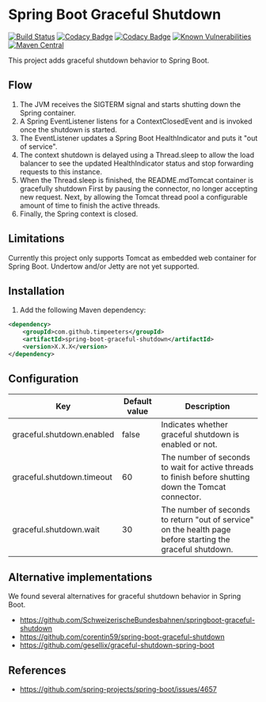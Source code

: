 Spring Boot Graceful Shutdown
=============================

[![Build Status](https://api.travis-ci.org/timpeeters/spring-boot-graceful-shutdown.svg?branch=master)](https://www.travis-ci.org/timpeeters/spring-boot-graceful-shutdown)
[![Codacy Badge](https://api.codacy.com/project/badge/Grade/c7e77bfc98a64687aa6a87b1619fb06a)](https://www.codacy.com/app/timpeeters/spring-boot-graceful-shutdown?utm_source=github.com&amp;utm_medium=referral&amp;utm_content=timpeeters/spring-boot-graceful-shutdown&amp;utm_campaign=Badge_Grade)
[![Codacy Badge](https://api.codacy.com/project/badge/Coverage/c7e77bfc98a64687aa6a87b1619fb06a)](https://www.codacy.com/app/timpeeters/spring-boot-graceful-shutdown?utm_source=github.com&utm_medium=referral&utm_content=timpeeters/spring-boot-graceful-shutdown&utm_campaign=Badge_Coverage)
[![Known Vulnerabilities](https://snyk.io/test/github/timpeeters/spring-boot-graceful-shutdown/badge.svg?targetFile=pom.xml)](https://snyk.io/test/github/timpeeters/spring-boot-graceful-shutdown?targetFile=pom.xml)
[![Maven Central](https://img.shields.io/maven-central/v/com.github.timpeeters/spring-boot-graceful-shutdown.svg)](https://repo1.maven.org/maven2/com/github/timpeeters/spring-boot-graceful-shutdown/)


This project adds graceful shutdown behavior to Spring Boot.


Flow
----

1. The JVM receives the SIGTERM signal and starts shutting down the Spring container.
2. A Spring EventListener listens for a ContextClosedEvent and is invoked once the shutdown is started.
3. The EventListener updates a Spring Boot HealthIndicator and puts it "out of service".
5. The context shutdown is delayed using a Thread.sleep to allow the load balancer to see the updated HealthIndicator status and stop forwarding requests to this instance.
7. When the Thread.sleep is finished, the README.mdTomcat container is gracefully shutdown
First by pausing the connector, no longer accepting new request.
Next, by allowing the Tomcat thread pool a configurable amount of time to finish the active threads.
8. Finally, the Spring context is closed.


Limitations
-----------

Currently this project only supports Tomcat as embedded web container for Spring Boot. 
Undertow and/or Jetty are not yet supported.


Installation
------------

1. Add the following Maven dependency:

```xml
<dependency>
    <groupId>com.github.timpeeters</groupId>
    <artifactId>spring-boot-graceful-shutdown</artifactId>
    <version>X.X.X</version>
</dependency>
```


Configuration
-------------

| Key                       | Default value | Description |
| ------------------------- | ------------- | ----------- |
| graceful.shutdown.enabled | false         | Indicates whether graceful shutdown is enabled or not. | 
| graceful.shutdown.timeout | 60            | The number of seconds to wait for active threads to finish before shutting down the Tomcat connector. |
| graceful.shutdown.wait    | 30            | The number of seconds to return "out of service" on the health page before starting the graceful shutdown. |


Alternative implementations
---------------------------

We found several alternatives for graceful shutdown behavior in Spring Boot. 

- https://github.com/SchweizerischeBundesbahnen/springboot-graceful-shutdown
- https://github.com/corentin59/spring-boot-graceful-shutdown
- https://github.com/gesellix/graceful-shutdown-spring-boot


References
----------

- https://github.com/spring-projects/spring-boot/issues/4657
